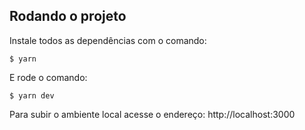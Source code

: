## Rodando o projeto

Instale todos as dependências com o comando:

```
$ yarn
```

E rode o comando:

```
$ yarn dev
```

Para subir o ambiente local acesse o endereço: http://localhost:3000